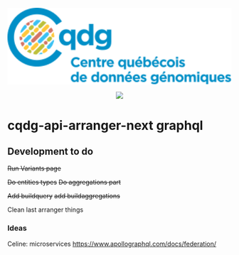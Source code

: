 <p align="center">
  <img src="cqdg_logo.svg" alt="CQDG repository logo" width="660px" />
</p>
<p align="center">
  <a href="https://opensource.org/licenses/Apache-2.0"><img src="https://img.shields.io/badge/License-Apache%202.0-blue.svg?style=for-the-badge"></a>
</p>

# cqdg-api-arranger-next graphql

## Development to do

~~Run Variants page~~

~~Do entities types~~
~~Do aggregations part~~

~~Add buildquery~~
~~add buildaggregations~~

Clean last arranger things


### Ideas

Celine: microservices https://www.apollographql.com/docs/federation/
